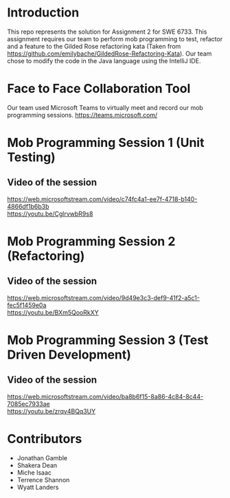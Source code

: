 # Introduction 
This repo represents the solution for Assignment 2 for SWE 6733. This assignment requires our team to perform mob programming to test, refactor and a feature to the Gilded Rose refactoring kata (Taken from https://github.com/emilybache/GildedRose-Refactoring-Kata). Our team chose to modify the code in the Java language using the IntelliJ IDE.

# Face to Face Collaboration Tool
Our team used Microsoft Teams to virtually meet and record our mob programming sessions. https://teams.microsoft.com/

# Mob Programming Session 1 (Unit Testing)

## Video of the session
https://web.microsoftstream.com/video/c74fc4a1-ee7f-4718-b140-4866df1b6b3b  
https://youtu.be/CglrvwbR9s8

# Mob Programming Session 2 (Refactoring)

## Video of the session
https://web.microsoftstream.com/video/9d49e3c3-def9-41f2-a5c1-fec5f1459e0a  
https://youtu.be/BXm5QooRkXY

# Mob Programming Session 3 (Test Driven Development)

## Video of the session
https://web.microsoftstream.com/video/ba8b6f15-8a86-4c84-8c44-7085ec7933ae  
https://youtu.be/zrqv4BQq3UY

# Contributors
* Jonathan Gamble
* Shakera Dean
* Miche Isaac
* Terrence Shannon
* Wyatt Landers
